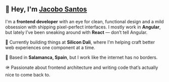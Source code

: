## 👋 Hey, I'm [Jacobo Santos](https://www.linkedin.com/in/jacobo-santos-cores-949662219)

I'm a **frontend developer** with an eye for clean, functional design and a mild obsession with shipping pixel-perfect interfaces. I mostly work in **Angular**, but lately I’ve been sneaking around with **React** — don’t tell Angular.

🔨 Currently building things at **Silicon Dali**, where I'm helping craft better web experiences one component at a time.

📍 Based in **Salamanca, Spain**, but I work like the internet has no borders.

🪖 Passionate about frontend architecture and writing code that’s actually nice to come back to.
